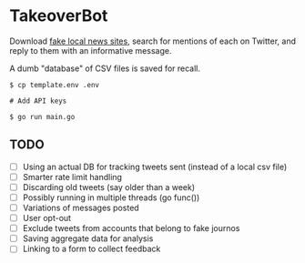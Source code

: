 # TakeoverBot

Download [fake local news sites](https://github.com/MassMove/AttackVectors), search for mentions of each on Twitter, and reply to them with an informative message.

A dumb "database" of CSV files is saved for recall.

```
$ cp template.env .env

# Add API keys

$ go run main.go
```

## TODO

- [ ] Using an actual DB for tracking tweets sent (instead of a local csv file)
- [ ] Smarter rate limit handling
- [ ] Discarding old tweets (say older than a week)
- [ ] Possibly running in multiple threads (go func())
- [ ] Variations of messages posted
- [ ] User opt-out
- [ ] Exclude tweets from accounts that belong to fake journos
- [ ] Saving aggregate data for analysis
- [ ] Linking to a form to collect feedback
